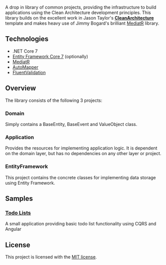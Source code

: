 A drop in library of common projects, providing the infrastructure to build applications using the Clean Architecture development principles. This library builds on the excellent work in Jason Taylor's **[CleanArchitecture](https://github.com/jasontaylordev/CleanArchitecture)** template and makes heavy use of Jimmy Bogard's brilliant [MediatR](https://github.com/jbogard/MediatR) library.

## Technologies

- .NET Core 7
- [Entity Framework Core 7](https://docs.microsoft.com/en-us/ef/core/) (optionally)
- [MediatR](https://github.com/jbogard/MediatR)
- [AutoMapper](https://automapper.org/)
- [FluentValidation](https://fluentvalidation.net/)

## Overview

The library consists of the following 3 projects:

### Domain

Simply contains a BaseEntity, BaseEvent and ValueObject class.

### Application

Provides the resources for implementing application logic. It is dependent on the domain layer, but has no dependencies on any other layer or project.

### EntityFramework

This project contains the concrete classes for implementing data storage using Entity Framework.

## Samples

### [Todo Lists](https://github.com/cyclst/CleanArchitecture/tree/main/samples/TodoLists)

A small application providing basic todo list functionality using CQRS and Angular

## License

This project is licensed with the [MIT license](LICENSE).
